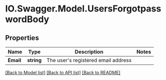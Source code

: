 # IO.Swagger.Model.UsersForgotpasswordBody
## Properties

Name | Type | Description | Notes
------------ | ------------- | ------------- | -------------
**Email** | **string** | The user&#x27;s registered email address | 

[[Back to Model list]](../README.md#documentation-for-models) [[Back to API list]](../README.md#documentation-for-api-endpoints) [[Back to README]](../README.md)

